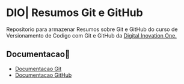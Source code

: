 
# DIO| Resumos Git e GitHub

Repositorio para armazenar Resumos sobre Git e GitHub do curso de Versionamento de Codigo com Git e GitHub da [Digital Inovation One.](https://www.dio.me/)

## Documentacao📑
- [Documentacao Git](https://git.scm.com/doc)
- [Documentacao GitHub](https://docs.github.com)

